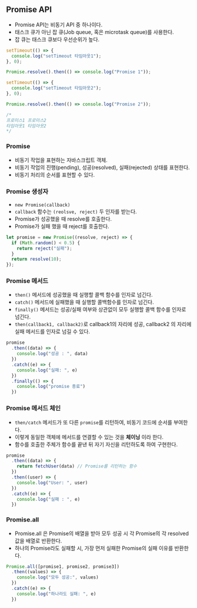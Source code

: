 ## Promise API

- Promise API는 비동기 API 중 하나이다.
- 태스크 큐가 아닌 잡 큐(Job queue, 혹은 microtask queue)를 사용한다.
- 잡 큐는 태스크 큐보다 우선순위가 높다.

```javascript
setTimeout(() => {
  console.log("setTimeout 타임아웃1");
}, 0);

Promise.resolve().then(() => console.log("Promise 1"));

setTimeout(() => {
  console.log("setTimeout 타임아웃2");
}, 0);

Promise.resolve().then(() => console.log("Promise 2"));

/* 
프로미스1 프로미스2
타임아웃1 타임아웃2
*/
```

### Promise

- 비동기 작업을 표현하는 자바스크립트 객체.
- 비동기 작업의 진행(pending), 성공(resolved), 실패(rejected) 상태를 표현한다.
- 비동기 처리의 순서를 표현할 수 있다.

### Promise 생성자

- `new Promise(callback)`
- `callback` 함수는 `(reolsve, reject)` 두 인자를 받는다.
- Promise가 성공했을 때 resolve를 호출한다.
- Promise가 실패 했을 때 reject를 호출한다.

```javascript
let promise = new Promise((resolve, reject) => {
  if (Math.random() < 0.5) {
    return reject("실패");
  }
  return resolve(10);
});
```

### Promise 메서드

- `then()` 메서드에 성공했을 때 실행할 콜백 함수를 인자로 넘긴다.
- `catch()` 메서드에 실패했을 때 실행할 콜백함수를 인자로 넘긴다.
- `finally()` 메서드는 성공/실패 여부와 상관없이 모두 실행할 콜백 함수를 인자로 넘긴다.
- `then(callback1, callback2)`로 callback1의 자리에 성공, callback2 의 자리에 실패 메서드를 인자로 넘길 수 있다.

```javascript
promise
  .then((data) => {
    console.log("성공 : ", data)
  })
  .catch((e) => {
    console.log("실패: ", e)
  })
  .finally(() => {
    console.log("promise 종료")
  })
```

### Promise 메서드 체인

- `then/catch` 메서드가 또 다른 `promise`를 리턴하여, 비동기 코드에 순서를 부여한다.
- 이렇게 동일한 객체에 메서드를 연결할 수 있는 것을 **체이닝** 이라 한다.
- 함수를 호출한 주체가 함수를 끝낸 뒤 자기 자신을 리턴하도록 하여 구현한다.
```javascript
promise
  .then((data) => {
    return fetchUser(data) // Promise를 리턴하는 함수
  })
  .then((user) => {
    console.log("User: ", user)
  })
  .catch((e) => {
    console.log("실패 : ", e)
  })
```

### Promise.all
* Promise.all 은 Promise의 배열을 받아 모두 성공 시 각 Promise의 각 resolved 값을 배열로 반환한다.
* 하나의 Promise라도 실패할 시, 가장 먼저 실패한 Promise의 실패 이유를 반환한다.
```javascript
Promise.all([promise1, promise2, promise3])
  .then((values) => {
    console.log("모두 성공:", values)
  })
  .catch((e) => {
    console.log("하나라도 실패: ", e)
  })
```